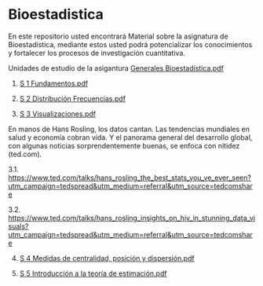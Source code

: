 # Bioestadistica
En este repositorio usted encontrará Material sobre la asignatura de Bioestadística, mediante estos usted podrá potencializar los conocimientos y fortalecer los procesos de investigación cuantitativa.

Unidades de estudio de la asigantura [Generales Bioestadística.pdf](https://github.com/Hen1985/Bioestadistica/files/4122706/Generales.Bioestadistica.pdf)

1. [S 1 Fundamentos.pdf](https://github.com/Hen1985/Bioestadistica/files/4103652/S.1.Fundamentos.pdf)

2. [S 2 Distribución Frecuencias.pdf](https://github.com/Hen1985/Bioestadistica/files/4123616/S.2.Distribucion.Frecuencias.pdf)

3. [S 3 Visualizaciones.pdf](https://github.com/Hen1985/Bioestadistica/files/4129241/S.3.Visualizaciones.pdf)

En manos de Hans Rosling, los datos cantan. Las tendencias mundiales en salud y economía cobran vida. Y el panorama general del desarrollo global, con algunas noticias sorprendentemente buenas, se enfoca con nitidez (ted.com).

 3.1. https://www.ted.com/talks/hans_rosling_the_best_stats_you_ve_ever_seen?utm_campaign=tedspread&utm_medium=referral&utm_source=tedcomshare
 
 3.2. https://www.ted.com/talks/hans_rosling_insights_on_hiv_in_stunning_data_visuals?utm_campaign=tedspread&utm_medium=referral&utm_source=tedcomshare

4. [S 4 Medidas de centralidad, posición y dispersión.pdf](https://github.com/Hen1985/Bioestadistica/files/4140382/S.4.Medidas.de.centralidad.posicion.y.dispersion.pdf)

5. [S 5 Introducción a la teoría de estimación.pdf](https://github.com/Hen1985/Bioestadistica/files/4148475/S.5.Introduccion.a.la.teoria.de.estimacion.pdf)

